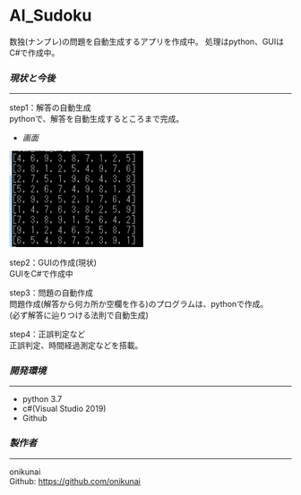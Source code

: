 # **AI_Sudoku**
数独(ナンプレ)の問題を自動生成するアプリを作成中。
処理はpython、GUIはC#で作成中。

### *現状と今後*
---
step1：解答の自動生成  
pythonで、解答を自動生成するところまで完成。
* *画面*  
<img width="240" alt="画像の読み込み失敗" src='./demo/images/sample01.png'>  

step2：GUIの作成(現状)  
GUIをC#で作成中  

step3：問題の自動作成  
問題作成(解答から何カ所か空欄を作る)のプログラムは、pythonで作成。  
(必ず解答に辿りつける法則で自動生成)  

step4：正誤判定など  
正誤判定、時間経過測定などを搭載。  


### *開発環境*
---
* python 3.7  
* c#(Visual Studio 2019)  
* Github  


### *製作者*
---
onikunai  
Github: https://github.com/onikunai  


